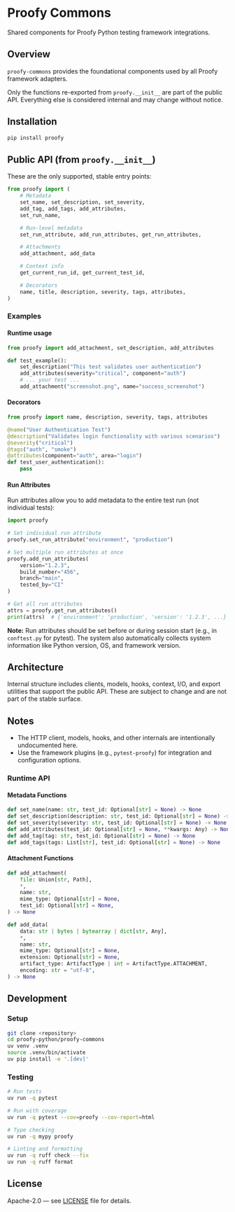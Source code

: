 # Proofy Commons

Shared components for Proofy Python testing framework integrations.

## Overview

`proofy-commons` provides the foundational components used by all Proofy framework adapters.

Only the functions re-exported from `proofy.__init__` are part of the public API. Everything else is considered internal and may change without notice.

## Installation

```bash
pip install proofy
```

## Public API (from `proofy.__init__`)

These are the only supported, stable entry points:

```python
from proofy import (
    # Metadata
    set_name, set_description, set_severity,
    add_tag, add_tags, add_attributes,
    set_run_name,

    # Run-level metadata
    set_run_attribute, add_run_attributes, get_run_attributes,

    # Attachments
    add_attachment, add_data

    # Context info
    get_current_run_id, get_current_test_id,

    # Decorators
    name, title, description, severity, tags, attributes,
)
```

### Examples

#### Runtime usage

```python
from proofy import add_attachment, set_description, add_attributes

def test_example():
    set_description("This test validates user authentication")
    add_attributes(severity="critical", component="auth")
    # ... your test ...
    add_attachment("screenshot.png", name="success_screenshot")
```

#### Decorators

```python
from proofy import name, description, severity, tags, attributes

@name("User Authentication Test")
@description("Validates login functionality with various scenarios")
@severity("critical")
@tags("auth", "smoke")
@attributes(component="auth", area="login")
def test_user_authentication():
    pass
```

#### Run Attributes

Run attributes allow you to add metadata to the entire test run (not individual tests):

```python
import proofy

# Set individual run attribute
proofy.set_run_attribute("environment", "production")

# Set multiple run attributes at once
proofy.add_run_attributes(
    version="1.2.3",
    build_number="456",
    branch="main",
    tested_by="CI"
)

# Get all run attributes
attrs = proofy.get_run_attributes()
print(attrs)  # {'environment': 'production', 'version': '1.2.3', ...}
```

**Note:** Run attributes should be set before or during session start (e.g., in `conftest.py` for pytest). The system also automatically collects system information like Python version, OS, and framework version.

## Architecture

Internal structure includes clients, models, hooks, context, I/O, and export utilities that support the public API. These are subject to change and are not part of the stable surface.

## Notes

- The HTTP client, models, hooks, and other internals are intentionally undocumented here.
- Use the framework plugins (e.g., `pytest-proofy`) for integration and configuration options.

### Runtime API

#### Metadata Functions

```python
def set_name(name: str, test_id: Optional[str] = None) -> None
def set_description(description: str, test_id: Optional[str] = None) -> None
def set_severity(severity: str, test_id: Optional[str] = None) -> None
def add_attributes(test_id: Optional[str] = None, **kwargs: Any) -> None
def add_tag(tag: str, test_id: Optional[str] = None) -> None
def add_tags(tags: List[str], test_id: Optional[str] = None) -> None
```

#### Attachment Functions

```python
def add_attachment(
    file: Union[str, Path],
    *,
    name: str,
    mime_type: Optional[str] = None,
    test_id: Optional[str] = None,
) -> None
```

```python
def add_data(
    data: str | bytes | bytearray | dict[str, Any],
    *,
    name: str,
    mime_type: Optional[str] = None,
    extension: Optional[str] = None,
    artifact_type: ArtifactType | int = ArtifactType.ATTACHMENT,
    encoding: str = "utf-8",
) -> None
```

## Development

### Setup

```bash
git clone <repository>
cd proofy-python/proofy-commons
uv venv .venv
source .venv/bin/activate
uv pip install -e '.[dev]'
```

### Testing

```bash
# Run tests
uv run -q pytest

# Run with coverage
uv run -q pytest --cov=proofy --cov-report=html

# Type checking
uv run -q mypy proofy

# Linting and formatting
uv run -q ruff check --fix
uv run -q ruff format
```

## License

Apache-2.0 — see [LICENSE](../LICENSE) file for details.
